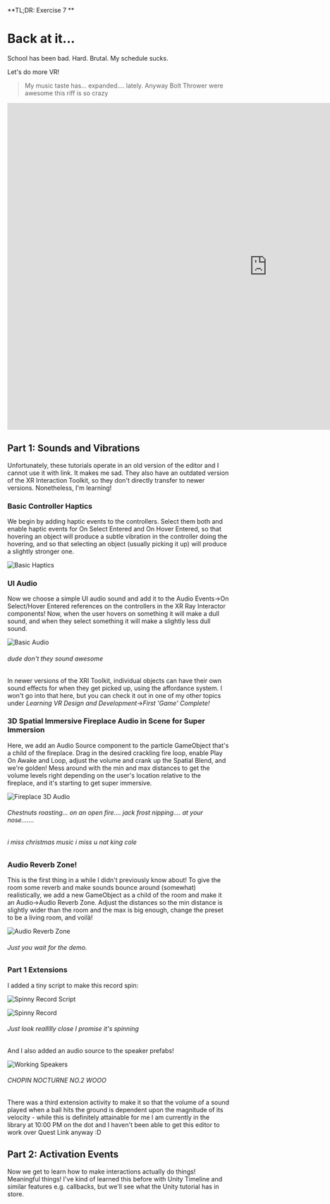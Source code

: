 **TL;DR: Exercise 7 **

# Back at it...

School has been bad. Hard. Brutal. My schedule sucks.

Let's do more VR!

> My music taste has... expanded.... lately. Anyway Bolt Thrower were awesome this riff is so crazy

<iframe width="1177" height="741" src="https://www.youtube.com/embed/iBYhcqG-NwA" title="Salvo" frameborder="0" allow="accelerometer; autoplay; clipboard-write; encrypted-media; gyroscope; picture-in-picture; web-share" referrerpolicy="strict-origin-when-cross-origin" allowfullscreen></iframe>

## Part 1: Sounds and Vibrations

Unfortunately, these tutorials operate in an old version of the editor and I cannot use it with link. It makes me sad. They also have an outdated version of the XR Interaction Toolkit, so they don't directly transfer to newer versions. Nonetheless, I'm learning!

### Basic Controller Haptics

We begin by adding haptic events to the controllers. Select them both and enable haptic events for On Select Entered and On Hover Entered, so that hovering an object will produce a subtle vibration in the controller doing the hovering, and so that selecting an object (usually picking it up) will produce a slightly stronger one.

![Basic Haptics](/images/activity/10-26-2025/basic-haptics.webp)

### UI Audio

Now we choose a simple UI audio sound and add it to the Audio Events->On Select/Hover Entered references on the controllers in the XR Ray Interactor components! Now, when the user hovers on something it will make a dull sound, and when they select something it will make a slightly less dull sound.

![Basic Audio](/images/activity/10-26-2025/basic-audio.webp)
###### dude don't they sound awesome

In newer versions of the XRI Toolkit, individual objects can have their own sound effects for when they get picked up, using the affordance system. I won't go into that here, but you can check it out in one of my other topics under *Learning VR Design and Development*->*First 'Game' Complete!*

### 3D Spatial Immersive Fireplace Audio in Scene for Super Immersion

Here, we add an Audio Source component to the particle GameObject that's a child of the fireplace. Drag in the desired crackling fire loop, enable Play On Awake and Loop, adjust the volume and crank up the Spatial Blend, and we're golden! Mess around with the min and max distances to get the volume levels right depending on the user's location relative to the fireplace, and it's starting to get super immersive.

![Fireplace 3D Audio](/images/activity/10-26-2025/fireplace-3d-audio.webp)
###### Chestnuts roasting... on an open fire.... jack frost nipping.... at your nose.......
###### i miss christmas music i miss u nat king cole

### Audio Reverb Zone!

This is the first thing in a while I didn't previously know about! To give the room some reverb and make sounds bounce around (somewhat) realistically, we add a new GameObject as a child of the room and make it an Audio->Audio Reverb Zone. Adjust the distances so the min distance is slightly wider than the room and the max is big enough, change the preset to be a living room, and voilà!

![Audio Reverb Zone](/images/activity/10-26-2025/audio-reverb-zone.webp)
###### Just you wait for the demo.

### Part 1 Extensions

I added a tiny script to make this record spin:

![Spinny Record Script](/images/activity/10-26-2025/spinny-record-script.webp)

![Spinny Record](/images/activity/10-26-2025/spinny-record.gif)
###### Just look reallllly close I promise it's spinning

And I also added an audio source to the speaker prefabs!

![Working Speakers](/images/activity/10-26-2025/working-speakers.webp)
###### CHOPIN NOCTURNE NO.2 WOOO

There was a third extension activity to make it so that the volume of a sound played when a ball hits the ground is dependent upon the magnitude of its velocity - while this is definitely attainable for me I am currently in the library at 10:00 PM on the dot and I haven't been able to get this editor to work over Quest Link anyway :D

## Part 2: Activation Events

Now we get to learn how to make interactions actually do things! Meaningful things! I've kind of learned this before with Unity Timeline and similar features e.g. callbacks, but we'll see what the Unity tutorial has in store.
